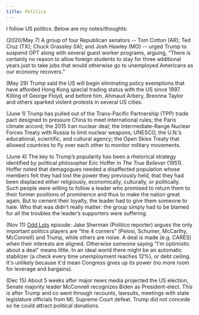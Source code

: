 ```yaml
---
title: Politics
---
```


I follow US politics. Below are my notes/thoughts:

(2020/May 7) A group of four Republican senators -- Tom Cotton (AR); Ted Cruz (TX); Chuck Grassley (IA); and Josh Hawley (MO) -- urged Trump to suspend OPT along with several guest worker programs, arguing, “There is certainly no reason to allow foreign students to stay for three additional years just to take jobs that would otherwise go to unemployed Americans as our economy recovers.”

(May 29) Trump said the US will begin eliminating policy exemptions that have afforded Hong Kong special trading status with the US since 1997. Killing of George Floyd, and before him, Ahmaud Arbery, Breonna Taylor and others sparked violent protests in several US cities.

(June 1) Trump has pulled out of the Trans-Pacific Partnership (TPP) trade pact designed to pressure China to meet international rules; the Paris climate accord; the 2015 Iran nuclear deal; the Intermediate-Range Nuclear Forces Treaty with Russia to limit nuclear weapons; UNESCO, the U.N.’s educational, scientific, and cultural agency; the Open Skies Treaty that allowed countries to fly over each other to monitor military movements. 

(June 4) The key to Trump’s popularity has been a rhetorical strategy identified by political philosopher Eric Hoffer in *The True Believer* (1951). Hoffer noted that demagogues needed a disaffected population whose members felt they had lost the power they previously held, that they had been displaced either religiously, economically, culturally, or politically. Such people were willing to follow a leader who promised to return them to their former positions of prominence and thus to make the nation great again. But to cement their loyalty, the leader had to give them someone to hate. Who that was didn’t really matter: the group simply had to be blamed for all the troubles the leader’s supporters were suffering.

(Nov 11) [Odd Lots](https://www.bloomberg.com/podcasts/odd_lots) episode: Jake Sherman (Politico reporter) argues the only important politics players are "the 4 corners" (Pelosi, Schumer, McCarthy, McConnell) and Trump, while others are noise. A deal is made (e.g. CARES) when their interests are aligned. Otherwise someone saying "I'm optimistic about a deal" means little.  In an ideal world there might be an automatic stabilizer (a check every time unemployment reaches 12%), or debt ceiling. It's unlikely because it'd mean Congress gives up its power (no more room for leverage and bargains).

(Dec 15) About 5 weeks after major news media projected the US election, Senate majority leader McConnell recognizes Biden as President-elect. This is after Trump and co went through recounts, lawsuits, meetings with state legislature officials from MI, Supreme Court defeat. Trump did not concede so he could attract political donations.
